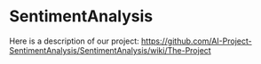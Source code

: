 # SentimentAnalysis

Here is a description of our project:
https://github.com/AI-Project-SentimentAnalysis/SentimentAnalysis/wiki/The-Project
